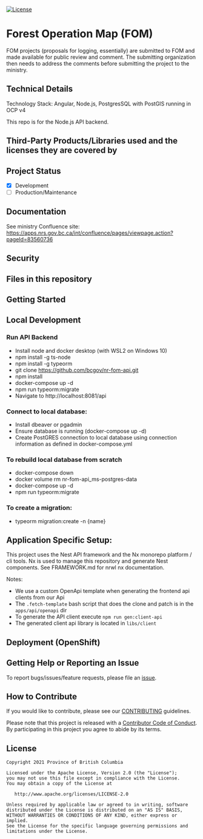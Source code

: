 [![License](https://img.shields.io/badge/License-Apache%202.0-blue.svg)](./LICENSE)

# Forest Operation Map (FOM)
FOM projects (proposals for logging, essentially) are submitted to FOM and made available for public review and comment. The submitting organization then needs to address the comments before submitting the project to the ministry.

## Technical Details
Technology Stack: Angular, Node.js, PostgresSQL with PostGIS running in OCP v4

This repo is for the Node.js API backend.

## Third-Party Products/Libraries used and the licenses they are covered by
<!--- product/library and path to the LICENSE --->
<!--- Example: <library_name> - [![GitHub](<shield_icon_link>)](<path_to_library_LICENSE>) --->

## Project Status
- [x] Development
- [ ] Production/Maintenance

## Documentation
See ministry Confluence site: https://apps.nrs.gov.bc.ca/int/confluence/pages/viewpage.action?pageId=83560736

## Security
<!--- Authentication, Authorization, Policies, etc --->

## Files in this repository
<!--- Use Tree to generate the file structure, try `tree -I '<excluded_paths>' -d -L 3`--->

## Getting Started
<!--- setup env vars, secrets, instructions... --->

## Local Development

### Run API Backend 
* Install node and docker desktop (with WSL2 on Windows 10)
* npm install -g ts-node
* npm install -g typeorm
* git clone https://github.com/bcgov/nr-fom-api.git
* npm install
* docker-compose up -d
* npm run typeorm:migrate
* Navigate to http://localhost:8081/api

### Connect to local database:
* Install dbeaver or pgadmin 
* Ensure database is running (docker-compose up -d)
* Create PostGRES connection to local database using connection information as defined in docker-compose.yml

### To rebuild local database from scratch
* docker-compose down
* docker volume rm nr-fom-api_ms-postgres-data
* docker-compose up -d
* npm run typeorm:migrate

### To create a migration:
* typeorm migration:create -n {name}

## Application Specific Setup:
<!--- instruction on setup local environment and dependencies.. --->
This project uses the Nest API framework and the Nx monorepo platform / cli tools.
Nx is used to manage this repository and generate Nest components. 
See FRAMEWORK.md for nrwl nx documentation.

Notes:
- We use a custom OpenApi template when generating the frontend api clients from our Api
- The ```.fetch-template``` bash script that does the clone and patch is in the ```apps/api/openapi``` dir
- To generate the API client execute ```npm run gen:client-api```
- The generated client api library is located in ```libs/client```

## Deployment (OpenShift)
<!--- Best to include details in a openshift/README.md --->

## Getting Help or Reporting an Issue
<!--- Example below, modify accordingly --->
To report bugs/issues/feature requests, please file an [issue](../../issues).


## How to Contribute
If you would like to contribute, please see our [CONTRIBUTING](./CONTRIBUTING.md) guidelines.

Please note that this project is released with a [Contributor Code of Conduct](./CODE_OF_CONDUCT.md). 
By participating in this project you agree to abide by its terms.

## License
    Copyright 2021 Province of British Columbia

    Licensed under the Apache License, Version 2.0 (the "License");
    you may not use this file except in compliance with the License.
    You may obtain a copy of the License at

       http://www.apache.org/licenses/LICENSE-2.0

    Unless required by applicable law or agreed to in writing, software
    distributed under the License is distributed on an "AS IS" BASIS,
    WITHOUT WARRANTIES OR CONDITIONS OF ANY KIND, either express or implied.
    See the License for the specific language governing permissions and
    limitations under the License.
